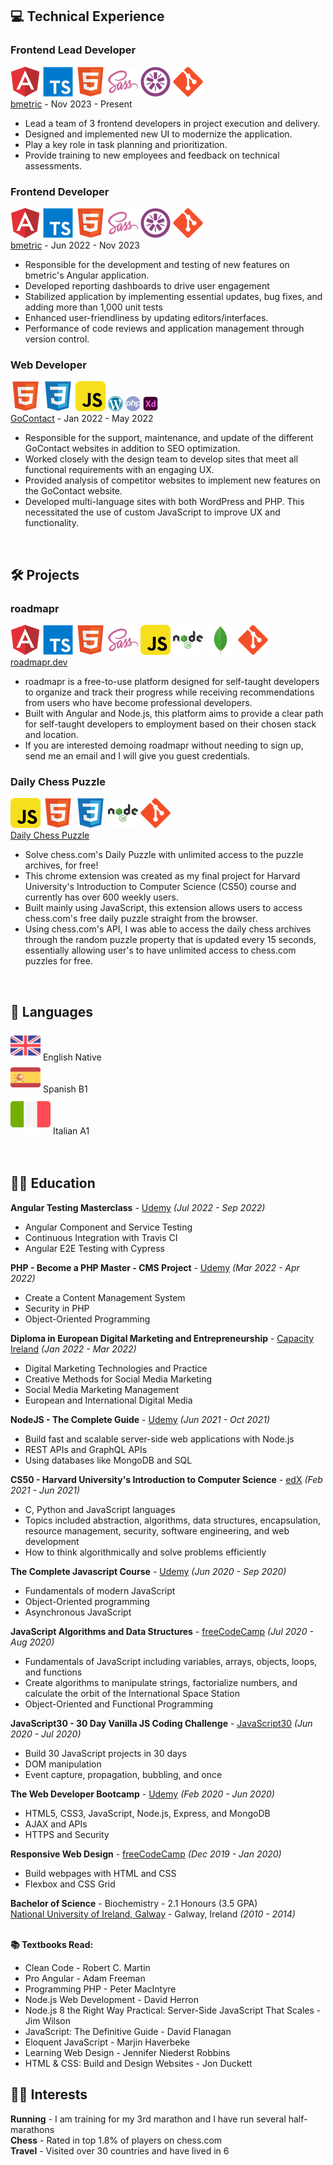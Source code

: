 ## 💻 <span class="header">Technical Experience</span>

<div class="position">
  <div class="position-header">
    <h3 class="position-title">Frontend Lead Developer</h3>
    <div class="position-skills-grid">
      <img class="position-skill" src="./assets/img/angular.png" data-tooltip="Angular"> 
      <img class="position-skill" src="./assets/img/typescript.png" data-tooltip="TypeScript"> 
      <img class="position-skill" src="./assets/img/html5.png" data-tooltip="HTML"> 
      <img class="position-skill" src="./assets/img/sass.png" data-tooltip="SASS"> 
      <img class="position-skill" src="./assets/img/jasmine.png" data-tooltip="Jasmine"> 
      <img class="position-skill" src="./assets/img/git.png"  data-tooltip="Git">  
    </div>
  </div>
  <div class="sub-header">
    <div class="company"><a target="_blank" href="https://bmetric.com/">bmetric</a> - <span class="employment-dates">Nov 2023 - Present</span></div>
  </div>

  <ul class="employment-description">
    <li>Lead a team of 3 frontend developers in project execution and delivery.</li>
    <li>Designed and implemented new UI to modernize the application.</li>
    <li>Play a key role in task planning and prioritization.</li>
    <li>Provide training to new employees and feedback on technical assessments.</li>
  </ul>
</div>

<div class="position">
  <div class="position-header">
    <h3 class="position-title">Frontend Developer</h3>
    <div class="position-skills-grid">
      <img class="position-skill" src="./assets/img/angular.png" data-tooltip="Angular"> 
      <img class="position-skill" src="./assets/img/typescript.png" data-tooltip="TypeScript"> 
      <img class="position-skill" src="./assets/img/html5.png" data-tooltip="HTML"> 
      <img class="position-skill" src="./assets/img/sass.png" data-tooltip="SASS"> 
      <img class="position-skill" src="./assets/img/jasmine.png" data-tooltip="Jasmine"> 
      <img class="position-skill" src="./assets/img/git.png"  data-tooltip="Git">  
    </div>
  </div>
  <div class="sub-header">
    <div class="company"><a target="_blank" href="https://bmetric.com/">bmetric</a> - <span class="employment-dates">Jun 2022 - Nov 2023</span></div>
  </div>

  <ul class="employment-description">
    <li>Responsible for the development and testing of new features on bmetric's Angular application.</li>
    <li>Developed reporting dashboards to drive user engagement</li>
    <li>Stabilized application by implementing essential updates, bug fixes, and adding more than 1,000 unit tests</li>
    <li>Enhanced user-friendliness by updating editors/interfaces.</li>
    <li>Performance of code reviews and application management through version control.</li>
  </ul>
</div>

<div class="position">
  <div class="position-header">
    <h3 class="position-title">Web Developer</h3>
    <div class="position-skills-grid">
      <img class="position-skill" src="./assets/img/html5.png" data-tooltip="HTML"> 
      <img class="position-skill" src="./assets/img/css3.png" data-tooltip="CSS"> 
      <img class="position-skill" src="./assets/img/javascript.png" data-tooltip="JavaScript"> 
      <img class="position-skill" src="./assets/img/wordpress.png"  data-tooltip="WordPress"> 
      <img class="position-skill" src="./assets/img/php.png"  data-tooltip="PHP"> 
      <img class="position-skill" src="./assets/img/xd.png"  data-tooltip="Adobe Xd"> 
    </div>
  </div>
  <div class="sub-header">
    <div class="company"><a target="_blank" href="https://www.gocontact.com/">GoContact</a> - <span class="employment-dates">Jan 2022 - May 2022</span></div>
  </div>

  <ul class="employment-description">
  <li>Responsible for the support, maintenance, and update of the different GoContact websites in addition to SEO optimization.</li>
  <li>Worked closely with the design team to develop sites that meet all functional requirements with an engaging UX.</li>
  <li>Provided analysis of competitor websites to implement new features on the GoContact website.</li>
  <li>Developed multi-language sites with both WordPress and PHP. This necessitated the use of custom JavaScript to improve UX and functionality.</li>
  </ul>
</div>
<br>

## 🛠️ <span class="header">Projects</span>

<div class="position">
  <div class="position-header">
    <h3 class="position-title">roadmapr</h3>
    <div class="position-skills-grid">
      <img class="position-skill" src="./assets/img/angular.png" data-tooltip="Angular"> 
      <img class="position-skill" src="./assets/img/typescript.png" data-tooltip="TypeScript"> 
      <img class="position-skill" src="./assets/img/html5.png" data-tooltip="HTML"> 
      <img class="position-skill" src="./assets/img/sass.png" data-tooltip="SASS"> 
      <img class="position-skill" src="./assets/img/javascript.png" data-tooltip="JavaScript"> 
      <img class="position-skill" src="./assets/img/nodejs.png"  data-tooltip="Node.js"> 
      <img class="position-skill" src="./assets/img/mongodb.png"  data-tooltip="MongoDB"> 
      <img class="position-skill" src="./assets/img/git.png"  data-tooltip="Git">  
    </div>
  </div>
  <div class="sub-header">
    <div class="company"><a target="_blank" href="https://www.roadmapr.dev">roadmapr.dev</a></div>
  </div>

  <ul class="employment-description">
  <li>roadmapr is a free-to-use platform designed for self-taught developers to organize and track their progress while receiving recommendations from users who have become professional developers.</li>
  <li>Built with Angular and Node.js, this platform aims to provide a clear path for self-taught developers to employment based on their chosen stack and location.</li>
  <li>If you are interested demoing roadmapr without needing to sign up, send me an email and I will give you guest credentials.</li>
  </ul>
</div>

<div class="position">
  <div class="position-header">
    <h3 class="position-title">Daily Chess Puzzle</h3>
    <div class="position-skills-grid">
      <img class="position-skill" src="./assets/img/javascript.png" data-tooltip="JavaScript"> 
      <img class="position-skill" src="./assets/img/html5.png" data-tooltip="HTML"> 
      <img class="position-skill" src="./assets/img/css3.png" data-tooltip="CSS"> 
      <img class="position-skill" src="./assets/img/nodejs.png"  data-tooltip="Node.js"> 
      <img class="position-skill" src="./assets/img/git.png"  data-tooltip="Git">  
    </div>
  </div>
  <div class="sub-header">
    <div class="company"><a target="_blank" href="https://chromewebstore.google.com/detail/daily-chess-puzzle/nbccedaochfcpakfdgclnjkdbagniplh">Daily Chess Puzzle</a></div>
  </div>

  <ul class="employment-description">
  <li>Solve chess.com's Daily Puzzle with unlimited access to the puzzle archives, for free!</li>
  <li>This chrome extension was created as my final project for Harvard University's Introduction to Computer Science (CS50) course and currently has over 600 weekly users.</li>
  <li>Built mainly using JavaScript, this extension allows users to access chess.com's free daily puzzle straight from the browser.</li>
  <li>Using chess.com's API, I was able to access the daily chess archives through the random puzzle property that is updated every 15 seconds, essentially allowing user's to have unlimited access to chess.com puzzles for free.</li>
  </ul>
</div>
<br>

## 💬 <span class="header">Languages</span>

<div class="skills-grid">
  <div class="skill-item">
    <img class="skill-icon" src="./assets/img/united-kingdom.png"> 
    <span class="skill-name language-name">English</span>
    <span class="skill-level language-level">Native</span>
  </div>

  <div class="skill-item">
    <img class="skill-icon" src="./assets/img/spain.png"> 
    <span class="skill-name language-name">Spanish</span>
    <span class="skill-level language-level">B1</span>
  </div>

  <div class="skill-item">
    <img class="skill-icon" src="./assets/img/italy.png"> 
    <span class="skill-name language-name">Italian</span>
    <span class="skill-level language-level">A1</span>
  </div>

</div><br><br>

## 👨‍🎓 <span class="header">Education</span>

**Angular Testing Masterclass** - <a target="_blank" href="https://www.udemy.com/course/angular-testing-course/">Udemy</a> _(<span class="course-dates">Jul 2022 - Sep 2022</span>)_ <br>

<ul class="course-description">
  <li>Angular Component and Service Testing</li>
  <li>Continuous Integration with Travis CI</li>
  <li>Angular E2E Testing with Cypress</li>
</ul>

**PHP - Become a PHP Master - CMS Project** - <a target="_blank" href="https://www.udemy.com/course/php-for-complete-beginners-includes-msql-object-oriented/">Udemy</a> _(<span class="course-dates">Mar 2022 - Apr 2022</span>)_ <br>

<ul class="course-description">
  <li>Create a Content Management System</li>
  <li>Security in PHP</li>
  <li>Object-Oriented Programming</li>
</ul>

**Diploma in European Digital Marketing and Entrepreneurship** - <a target="_blank" href="http://www.capacityireland.ie/digital-marketing">Capacity Ireland</a> _(<span class="course-dates">Jan 2022 - Mar 2022</span>)_ <br>

<ul class="course-description">
  <li>Digital Marketing Technologies and Practice</li>
  <li>Creative Methods for Social Media Marketing</li>
  <li>Social Media Marketing Management</li>
  <li>European and International Digital Media</li>
</ul>

**NodeJS - The Complete Guide** - <a target="_blank" href="https://www.udemy.com/course/nodejs-the-complete-guide/">Udemy</a> _(<span class="course-dates">Jun 2021 - Oct 2021</span>)_ <br>

<ul class="course-description">
  <li>Build fast and scalable server-side web applications with Node.js</li>
  <li>REST APIs and GraphQL APIs</li>
  <li>Using databases like MongoDB and SQL</li>
</ul>

**CS50 - Harvard University's Introduction to Computer Science** - <a target="_blank" href="https://www.edx.org/course/introduction-computer-science-harvardx-cs50x">edX</a> _(<span class="course-dates">Feb 2021 - Jun 2021</span>)_ <br>

<ul class="course-description">
  <li>C, Python and JavaScript languages</li>
  <li>Topics included abstraction, algorithms, data structures, encapsulation, resource management, security, software engineering, and web development</li>
  <li>How to think algorithmically and solve problems efficiently</li>
</ul>

**The Complete Javascript Course** - <a target="_blank" href="https://www.udemy.com/course/the-complete-javascript-course/">Udemy</a> _(<span class="course-dates">Jun 2020 - Sep 2020</span>)_ <br>

<ul class="course-description">
  <li>Fundamentals of modern JavaScript</li>
  <li>Object-Oriented programming</li>
  <li>Asynchronous JavaScript</li>
</ul>

**JavaScript Algorithms and Data Structures** - <a target="_blank" href="https://www.freecodecamp.org/learn/javascript-algorithms-and-data-structures/">freeCodeCamp</a> _(<span class="course-dates">Jul 2020 - Aug 2020</span>)_ <br>

<ul class="course-description">
  <li>Fundamentals of JavaScript including variables, arrays, objects, loops, and functions</li>
  <li>Create algorithms to manipulate strings, factorialize numbers, and calculate the orbit of the International Space Station</li>
  <li>Object-Oriented and Functional Programming</li>
</ul>

**JavaScript30 - 30 Day Vanilla JS Coding Challenge** - <a target="_blank" href="https://javascript30.com/">JavaScript30</a> _(<span class="course-dates">Jun 2020 - Jul 2020</span>)_ <br>

<ul class="course-description">
  <li>Build 30 JavaScript projects in 30 days</li>
  <li>DOM manipulation</li>
  <li>Event capture, propagation, bubbling, and once</li>
</ul>

**The Web Developer Bootcamp** - <a target="_blank" href="https://www.udemy.com/course/the-web-developer-bootcamp/">Udemy</a> _(<span class="course-dates">Feb 2020 - Jun 2020</span>)_ <br>

<ul class="course-description">
  <li>HTML5, CSS3, JavaScript, Node.js, Express, and MongoDB</li>
  <li>AJAX and APIs</li>
  <li>HTTPS and Security</li>
</ul>

**Responsive Web Design** - <a target="_blank" href="https://www.freecodecamp.org/learn/responsive-web-design/">freeCodeCamp</a> _(<span class="course-dates">Dec 2019 - Jan 2020</span>)_ <br>

<ul class="course-description">
  <li>Build webpages with HTML and CSS</li>
  <li>Flexbox and CSS Grid</li>
</ul>

**<span class="degree">Bachelor of Science</span>**<span class="degree-course"> - Biochemistry - 2.1 Honours (3.5 GPA)</span><br>
<a target="_blank" href="https://www.nuigalway.ie/">National University of Ireland, Galway</a> - Galway, Ireland _(2010 - 2014)_ <br><br>

**📚 <span class="textbooks-read">Textbooks Read</span>:**

- Clean Code - Robert C. Martin <br>
- Pro Angular - Adam Freeman <br>
- Programming PHP - Peter MacIntyre <br>
- Node.js Web Development - David Herron <br>
- Node.js 8 the Right Way Practical: Server-Side JavaScript That Scales - Jim Wilson <br>
- JavaScript: The Definitive Guide - David Flanagan <br>
- Eloquent JavaScript - Marjin Haverbeke <br>
- Learning Web Design - Jennifer Niederst Robbins <br>
- HTML & CSS: Build and Design Websites - Jon Duckett <br>

## 🏃‍♂️ <span class="header">Interests</span>

**<span class="interest">Running</span>** - <span class="interest-text">I am training for my 3rd marathon and I have run several half-marathons</span> <br>
**<span class="interest">Chess</span>** - <span class="interest-text">Rated in top 1.8% of players on chess.com</span> <br>
**<span class="interest">Travel</span>** - <span class="interest-text">Visited over 30 countries and have lived in 6</span><br>

<!-- Hidden until hover over tech item -->
<div id="tooltip" class="custom-tooltip"></div>
